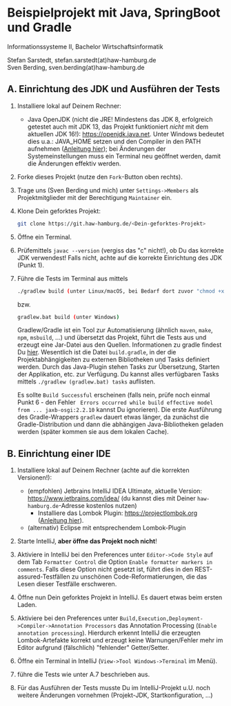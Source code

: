 # Beispielprojekt mit Java, SpringBoot und Gradle

Informationssysteme II, Bachelor Wirtschaftsinformatik

Stefan Sarstedt, stefan.sarstedt(at)haw-hamburg.de  
Sven Berding, sven.berding(at)haw-hamburg.de

## A. Einrichtung des JDK und Ausführen der Tests

1. Installiere lokal auf Deinem Rechner:
    - Java OpenJDK (nicht die JRE! Mindestens das JDK 8, erfolgreich getestet auch mit JDK 13, das Projekt funktioniert *nicht* mit dem aktuellen JDK 16!): https://openjdk.java.net. Unter Windows bedeutet dies u.a.: JAVA_HOME setzen und den Compiler in den PATH aufnehmen ([Anleitung hier](https://tecadmin.net/set-java-home-on-windows/)); bei Änderungen der Systemeinstellungen muss ein Terminal neu geöffnet werden, damit die Änderungen effektiv werden.
    
    
2. Forke dieses Projekt (nutze den `Fork`-Button oben rechts).

3. Trage uns (Sven Berding und mich) unter `Settings->Members` als Projektmitglieder mit der Berechtigung `Maintainer` ein.

4. Klone Dein geforktes Projekt: 
    ```bash
    git clone https://git.haw-hamburg.de/<Dein-geforktes-Projekt>
    ```

5. Öffne ein Terminal.

6. Prüfemittels `javac --version` (vergiss das "c" nicht!), ob Du das korrekte JDK verwendest! Falls nicht, achte auf die korrekte Einrichtung des JDK (Punkt 1).

7. Führe die Tests im Terminal aus mittels 
     ```bash
     ./gradlew build (unter Linux/macOS, bei Bedarf dort zuvor "chmod +x ./gradlew" ausführen, um die Ausführungsberechtigung zu setzen)
     ```
     bzw. 
     ```bash
     gradlew.bat build (unter Windows)
     ```
     Gradlew/Gradle ist ein Tool zur Automatisierung (ähnlich `maven`, `make`, `npm`, `msbuild`, ...) und übersetzt das Projekt, führt die Tests aus und erzeugt eine Jar-Datei aus den Quellen. Informationen zu gradle findest Du [hier](https://gradle.org). Wesentlich ist die Datei `build.gradle`, in der die Projektabhängigkeiten zu externen Bibliotheken und Tasks definiert werden. Durch das Java-Plugin stehen Tasks zur Übersetzung, Starten der Applikation, etc. zur Verfügung. Du kannst alles verfügbaren Tasks mittels `./gradlew (gradlew.bat) tasks` auflisten.

     Es sollte `Build Successful` erscheinen (falls nein, prüfe noch einmal Punkt 6 - den Fehler ` Errors occurred while build effective model from ... jaxb-osgi:2.2.10`  kannst Du ignorieren). Die erste Ausführung des Gradle-Wrappers `gradlew` dauert etwas länger, da zunächst die Gradle-Distribution und dann die abhängigen Java-Bibliotheken geladen werden (später kommen sie aus dem lokalen Cache). 

## B. Einrichtung einer IDE

1. Installiere lokal auf Deinem Rechner (achte auf die korrekten Versionen!):
    - (empfohlen) Jetbrains IntelliJ IDEA Ultimate, aktuelle Version: https://www.jetbrains.com/idea/ (du kannst dies mit Deiner `haw-hamburg.de`-Adresse kostenlos nutzen)
        - Installiere das Lombok Plugin: https://projectlombok.org ([Anleitung hier](https://projectlombok.org/setup/intellij)).
    - (alternativ) Eclipse mit entsprechendem Lombok-Plugin
    
2. Starte IntelliJ, **aber öffne das Projekt noch nicht**!

3. Aktiviere in IntelliJ bei den Preferences unter `Editor->Code Style` auf dem Tab `Formatter Control` die Option `Enable formatter markers in comments`. Falls diese Option nicht gesetzt ist, führt dies in den REST-assured-Testfällen zu unschönen Code-Reformatierungen, die das Lesen dieser Testfälle erschweren.

4. Öffne nun Dein geforktes Projekt in IntelliJ. Es dauert etwas beim ersten Laden.

5. Aktiviere bei den Preferences unter `Build,Execution,Deployment->Compiler->Annotation Processors` das Annotation Processing (`Enable annotation processing`). Hierdurch erkennt IntelliJ die erzeugten Lombok-Artefakte korrekt und erzeugt keine Warnungen/Fehler mehr im Editor aufgrund (fälschlich) "fehlender" Getter/Setter.

6. Öffne ein Terminal in IntelliJ (`View->Tool Windows->Terminal` im Menü).

7. führe die Tests wie unter A.7 beschrieben aus.

8. Für das Ausführen der Tests musste Du im IntelliJ-Projekt u.U. noch weitere Änderungen vornehmen (Projekt-JDK, Startkonfiguration, ...)